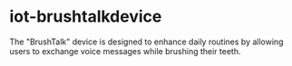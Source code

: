 # iot-brushtalkdevice
The "BrushTalk" device is designed to enhance daily routines by allowing users to exchange voice messages while brushing their teeth.
